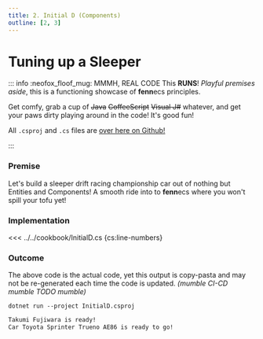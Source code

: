 ```yaml
---
title: 2. Initial D (Components)
outline: [2, 3]
---
```


# Tuning up a Sleeper

::: info :neofox_floof_mug: MMMH, REAL CODE
This **RUNS**! *Playful premises aside*, this is a functioning showcase of **fenn**ecs principles.

Get comfy, grab a cup of ~~Java~~ ~~CoffeeScript~~ ~~Visual J#~~ whatever, and get your paws dirty playing around in the code! It's good fun!

All `.csproj` and `.cs` files are [over here on Github!](https://github.com/thygrrr/fennecs/blob/main/cookbook) 

:::

### Premise
Let's build a sleeper drift racing championship car out of nothing but Entities and Components! A smooth ride into to **fenn**ecs where you won't spill your tofu yet!

### Implementation
<<< ../../cookbook/InitialD.cs {cs:line-numbers}

### Outcome
The above code is the actual code, yet this output is copy-pasta and may not be re-generated each time the code is updated. *(mumble CI-CD mumble TODO mumble)*
```shell
dotnet run --project InitialD.csproj
```
```txt
Takumi Fujiwara is ready!
Car Toyota Sprinter Trueno AE86 is ready to go!
```
